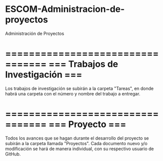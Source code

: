 ESCOM-Administracion-de-proyectos
=================================

Administración de Proyectos

=================================
=== Trabajos de Investigación ===
=================================
Los trabajos de investigación se subirán a la carpeta "Tareas", en donde habrá una carpeta con el número y nombre del trabajo a entregar.

=================================
===          Proyecto         ===
=================================
Todos los avances que se hagan durante el desarrollo del proyecto se subirán a la carpeta llamada "Proyectos".
Cada documento nuevo y/o modificación se hará de manera individual, con su respectivo usuario de GitHub.
